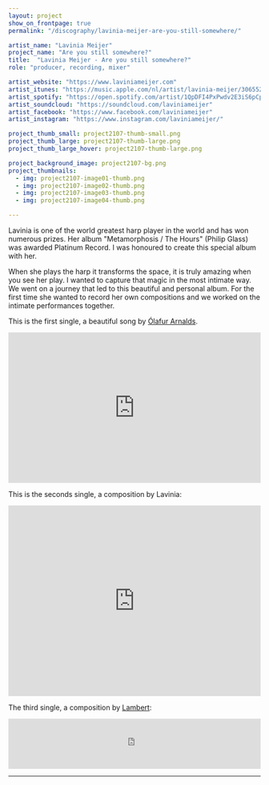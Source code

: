 ```yaml
---
layout: project
show_on_frontpage: true
permalink: "/discography/lavinia-meijer-are-you-still-somewhere/"

artist_name: "Lavinia Meijer"
project_name: "Are you still somewhere?"
title:  "Lavinia Meijer - Are you still somewhere?"
role: "producer, recording, mixer"

artist_website: "https://www.laviniameijer.com"
artist_itunes: "https://music.apple.com/nl/artist/lavinia-meijer/306552363?l=en"
artist_spotify: "https://open.spotify.com/artist/1QpDFI4PxPwdv2E3iS6pCp?si=OgbvpnReT1ehA2c_ALIKgA"
artist_soundcloud: "https://soundcloud.com/laviniameijer"
artist_facebook: "https://www.facebook.com/laviniameijer"
artist_instagram: "https://www.instagram.com/laviniameijer/"

project_thumb_small: project2107-thumb-small.png
project_thumb_large: project2107-thumb-large.png
project_thumb_large_hover: project2107-thumb-large.png

project_background_image: project2107-bg.png
project_thumbnails:
  - img: project2107-image01-thumb.png
  - img: project2107-image02-thumb.png
  - img: project2107-image03-thumb.png
  - img: project2107-image04-thumb.png

---
```


Lavinia is one of the world greatest harp player in the world and has won numerous prizes. Her album "Metamorphosis / The Hours" (Philip Glass) was awarded Platinum Record. I was honoured to create this special album with her.

When she plays the harp it transforms the space, it is truly amazing when you see her play. I wanted to capture that magic in the most intimate way. We went on a journey that led to this beautiful and personal album. For the first time she wanted to record her own compositions and we worked on the intimate performances together. 


This is the first single, a beautiful song by [Ólafur Arnalds](https://olafurarnalds.com).


<iframe width="100%" height="300" src="https://www.youtube.com/embed/wHnHDGkPcWo?rel=0" frameborder="0" allow="accelerometer; autoplay; clipboard-write; encrypted-media; gyroscope; picture-in-picture" allowfullscreen></iframe>


This is the seconds single, a composition by Lavinia:

<iframe src="https://open.spotify.com/embed/track/4FAkhCKU2PrCJzoVFKlTUW" width="100%" height="380" frameborder="0" allowtransparency="true" allow="encrypted-media"></iframe>


The third single, a composition by [Lambert](http://listentolambert.com):

<iframe src="https://open.spotify.com/embed/track/5KNjJIB4jDHRZ7uMsWQIs9" width="100%" height="100" frameborder="0" allowtransparency="true" allow="encrypted-media"></iframe>


---
